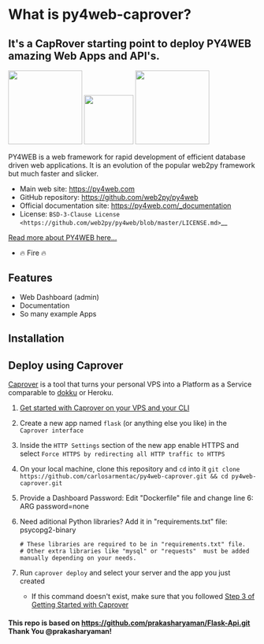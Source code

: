 # What is py4web-caprover?

## It's a CapRover starting point to deploy PY4WEB amazing Web Apps and API's.

[<img src="https://py4web.com/_documentation/static/en/_static/logo.png" width="150"/>](https://py4web.com/_documentation/static/en/chapter-01.html)
[<img src="https://encrypted-tbn0.gstatic.com/images?q=tbn:ANd9GcSXFLsSf48pC2pIX1QLWOeJoHIVCEGdca7-gQ&usqp=CAU" width="100"/>](https://py4web.com/_documentation/static/en/chapter-01.html)
[<img src="https://caprover.com/img/logo.png" width="150"/>](https://caprover.com/)

PY4WEB is a web framework for rapid development of efficient database driven web applications. It is an evolution of the popular web2py framework but much faster and slicker.

- Main web site: https://py4web.com
- GitHub repository: https://github.com/web2py/py4web
- Official documentation site: https://py4web.com/_documentation
- License: `BSD-3-Clause License <https://github.com/web2py/py4web/blob/master/LICENSE.md>`\_\_

[Read more about PY4WEB here...](https://py4web.com)

- 🔥 Fire 🔥

## Features

- Web Dashboard (admin)
- Documentation
- So many example Apps

## Installation

## Deploy using Caprover

[Caprover](https://caprover.com/) is a tool that turns your personal VPS into a Platform as a Service comparable to [dokku](https://dokku.com/) or Heroku.

1.  [Get started with Caprover on your VPS and your CLI](https://caprover.com/docs/get-started.html)
2.  Create a new app named `flask` (or anything else you like) in the `Caprover interface`
3.  Inside the `HTTP Settings` section of the new app enable HTTPS and select `Force HTTPS by redirecting all HTTP traffic to HTTPS`
4.  On your local machine, clone this repository and `cd` into it `git clone https://github.com/carlosarmentac/py4web-caprover.git && cd py4web-caprover.git`
5.  Provide a Dashboard Password: Edit "Dockerfile" file and change line 6:
    ARG password=none
6.  Need aditional Python libraries? Add it in "requirements.txt" file:
    psycopg2-binary

        # These libraries are required to be in "requirements.txt" file.
        # Other extra libraries like "mysql" or "requests"  must be added manually depending on your needs.

7.  Run `caprover deploy` and select your server and the app you just created
    - If this command doesn't exist, make sure that you followed [Step 3 of Getting Started with Caprover](https://caprover.com/docs/get-started.html#step-3-install-caprover-cli)

#### This repo is based on https://github.com/prakasharyaman/Flask-Api.git Thank You @prakasharyaman!
